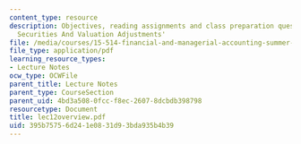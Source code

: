 ```yaml
---
content_type: resource
description: Objectives, reading assignments and class preparation questions on 'Marketable
  Securities And Valuation Adjustments'
file: /media/courses/15-514-financial-and-managerial-accounting-summer-2003/395b75756d241e0831d93bda935b4b39_lec12overview.pdf
file_type: application/pdf
learning_resource_types:
- Lecture Notes
ocw_type: OCWFile
parent_title: Lecture Notes
parent_type: CourseSection
parent_uid: 4bd3a508-0fcc-f8ec-2607-8dcbdb398798
resourcetype: Document
title: lec12overview.pdf
uid: 395b7575-6d24-1e08-31d9-3bda935b4b39
---
```

